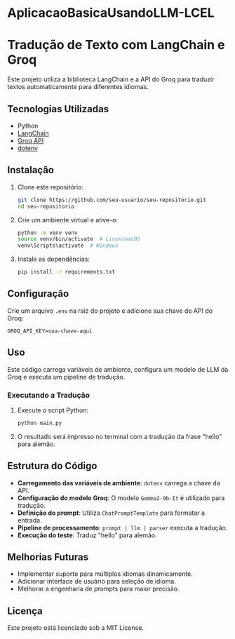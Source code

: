 # AplicacaoBasicaUsandoLLM-LCEL

# Tradução de Texto com LangChain e Groq

Este projeto utiliza a biblioteca LangChain e a API do Groq para traduzir textos automaticamente para diferentes idiomas.

## Tecnologias Utilizadas

- Python
- [LangChain](https://python.langchain.com/)
- [Groq API](https://groq.com/)
- [dotenv](https://pypi.org/project/python-dotenv/)

## Instalação

1. Clone este repositório:
   ```bash
   git clone https://github.com/seu-usuario/seu-repositorio.git
   cd seu-repositorio
   ```
2. Crie um ambiente virtual e ative-o:
   ```bash
   python -m venv venv
   source venv/bin/activate  # Linux/macOS
   venv\Scripts\activate  # Windows
   ```
3. Instale as dependências:
   ```bash
   pip install -r requirements.txt
   ```

## Configuração

Crie um arquivo `.env` na raiz do projeto e adicione sua chave de API do Groq:
```env
GROQ_API_KEY=sua-chave-aqui
```

## Uso

Este código carrega variáveis de ambiente, configura um modelo de LLM da Groq e executa um pipeline de tradução.

### Executando a Tradução

1. Execute o script Python:
   ```bash
   python main.py
   ```
2. O resultado será impresso no terminal com a tradução da frase "hello" para alemão.

## Estrutura do Código

- **Carregamento das variáveis de ambiente**: `dotenv` carrega a chave da API.
- **Configuração do modelo Groq**: O modelo `Gemma2-9b-It` é utilizado para tradução.
- **Definição do prompt**: Utiliza `ChatPromptTemplate` para formatar a entrada.
- **Pipeline de processamento**: `prompt | llm | parser` executa a tradução.
- **Execução do teste**: Traduz "hello" para alemão.

## Melhorias Futuras

- Implementar suporte para múltiplos idiomas dinamicamente.
- Adicionar interface de usuário para seleção de idioma.
- Melhorar a engenharia de prompts para maior precisão.

## Licença

Este projeto está licenciado sob a MIT License.
